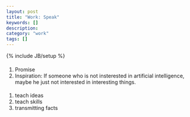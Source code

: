 ```yaml
---
layout: post
title: "Work: Speak"
keywords: []
description: 
category: "work"
tags: []
---
```

{% include JB/setup %}


####
1. Promise
2. Inspiration: If someone who is not insterested in artificial intelligence,
   maybe he just not interested in interesting things.


####
1. teach ideas
2. teach skills
3. transmitting facts
